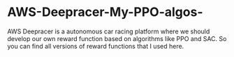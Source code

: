 # AWS-Deepracer-My-PPO-algos-
AWS Deepracer is a autonomous car racing platform where we should develop our own reward function based on algorithms like PPO and SAC. So you can find all versions of reward functions that I used  here.

